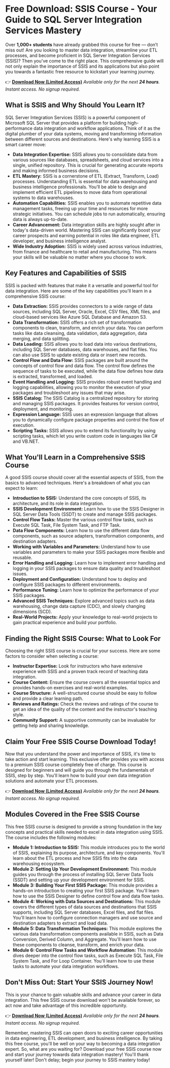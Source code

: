 # Free Download: SSIS Course - Your Guide to SQL Server Integration Services Mastery

Over **1,000+ students** have already grabbed this course for free — don’t miss out! Are you looking to master data integration, streamline your ETL processes, and become proficient in SQL Server Integration Services (SSIS)? Then you've come to the right place. This comprehensive guide will not only explain the importance of SSIS and its applications but also point you towards a fantastic free resource to kickstart your learning journey.

👉 [**Download Now (Limited Access)**](https://udemywork.com/ssis-course)
_Available only for the next **24 hours**. Instant access. No signup required._

## What is SSIS and Why Should You Learn It?

SQL Server Integration Services (SSIS) is a powerful component of Microsoft SQL Server that provides a platform for building high-performance data integration and workflow applications. Think of it as the digital plumber of your data systems, moving and transforming information between different sources and destinations. Here's why learning SSIS is a smart career move:

*   **Data Integration Expertise:** SSIS allows you to consolidate data from various sources like databases, spreadsheets, and cloud services into a single, unified repository. This is crucial for generating accurate reports and making informed business decisions.
*   **ETL Mastery:** SSIS is a cornerstone of ETL (Extract, Transform, Load) processes. Understanding ETL is essential for data warehousing and business intelligence professionals. You’ll be able to design and implement efficient ETL pipelines to move data from operational systems to data warehouses.
*   **Automation Capabilities:** SSIS enables you to automate repetitive data management tasks, freeing up your time and resources for more strategic initiatives. You can schedule jobs to run automatically, ensuring data is always up-to-date.
*   **Career Advancement:** Data integration skills are highly sought after in today's data-driven world. Mastering SSIS can significantly boost your career prospects and earning potential in roles like data engineer, ETL developer, and business intelligence analyst.
*   **Wide Industry Adoption:** SSIS is widely used across various industries, from finance and healthcare to retail and manufacturing. This means your skills will be valuable no matter where you choose to work.

## Key Features and Capabilities of SSIS

SSIS is packed with features that make it a versatile and powerful tool for data integration. Here are some of the key capabilities you'll learn in a comprehensive SSIS course:

*   **Data Extraction:** SSIS provides connectors to a wide range of data sources, including SQL Server, Oracle, Excel, CSV files, XML files, and cloud-based services like Azure SQL Database and Amazon S3.
*   **Data Transformation:** SSIS offers a rich set of transformation components to clean, transform, and enrich your data. You can perform tasks like data cleansing, data validation, data aggregation, data merging, and data splitting.
*   **Data Loading:** SSIS allows you to load data into various destinations, including SQL Server databases, data warehouses, and flat files. You can also use SSIS to update existing data or insert new records.
*   **Control Flow and Data Flow:** SSIS packages are built around the concepts of control flow and data flow. The control flow defines the sequence of tasks to be executed, while the data flow defines how data is extracted, transformed, and loaded.
*   **Event Handling and Logging:** SSIS provides robust event handling and logging capabilities, allowing you to monitor the execution of your packages and troubleshoot any issues that may arise.
*   **SSIS Catalog:** The SSIS Catalog is a centralized repository for storing and managing SSIS packages. It provides features for version control, deployment, and monitoring.
*   **Expression Language:** SSIS uses an expression language that allows you to dynamically configure package properties and control the flow of execution.
*   **Scripting Tasks:** SSIS allows you to extend its functionality by using scripting tasks, which let you write custom code in languages like C# and VB.NET.

## What You'll Learn in a Comprehensive SSIS Course

A good SSIS course should cover all the essential aspects of SSIS, from the basics to advanced techniques. Here's a breakdown of what you can expect to learn:

*   **Introduction to SSIS:** Understand the core concepts of SSIS, its architecture, and its role in data integration.
*   **SSIS Development Environment:** Learn how to use the SSIS Designer in SQL Server Data Tools (SSDT) to create and manage SSIS packages.
*   **Control Flow Tasks:** Master the various control flow tasks, such as Execute SQL Task, File System Task, and FTP Task.
*   **Data Flow Components:** Learn how to use the different data flow components, such as source adapters, transformation components, and destination adapters.
*   **Working with Variables and Parameters:** Understand how to use variables and parameters to make your SSIS packages more flexible and reusable.
*   **Error Handling and Logging:** Learn how to implement error handling and logging in your SSIS packages to ensure data quality and troubleshoot issues.
*   **Deployment and Configuration:** Understand how to deploy and configure SSIS packages to different environments.
*   **Performance Tuning:** Learn how to optimize the performance of your SSIS packages.
*   **Advanced SSIS Techniques:** Explore advanced topics such as data warehousing, change data capture (CDC), and slowly changing dimensions (SCD).
*   **Real-World Projects:** Apply your knowledge to real-world projects to gain practical experience and build your portfolio.

## Finding the Right SSIS Course: What to Look For

Choosing the right SSIS course is crucial for your success. Here are some factors to consider when selecting a course:

*   **Instructor Expertise:** Look for instructors who have extensive experience with SSIS and a proven track record of teaching data integration.
*   **Course Content:** Ensure the course covers all the essential topics and provides hands-on exercises and real-world examples.
*   **Course Structure:** A well-structured course should be easy to follow and provide a clear learning path.
*   **Reviews and Ratings:** Check the reviews and ratings of the course to get an idea of the quality of the content and the instructor's teaching style.
*   **Community Support:** A supportive community can be invaluable for getting help and sharing knowledge.

## Claim Your Free SSIS Course Download Today!

Now that you understand the power and importance of SSIS, it's time to take action and start learning. This exclusive offer provides you with access to a premium SSIS course completely free of charge. This course is designed for beginners and will guide you through the fundamentals of SSIS, step by step. You'll learn how to build your own data integration solutions and automate your ETL processes.

👉 [**Download Now (Limited Access)**](https://udemywork.com/ssis-course)
_Available only for the next **24 hours**. Instant access. No signup required._

## Modules Covered in the Free SSIS Course

This free SSIS course is designed to provide a strong foundation in the key concepts and practical skills needed to excel in data integration using SSIS. The course includes the following modules:

*   **Module 1: Introduction to SSIS:** This module introduces you to the world of SSIS, explaining its purpose, architecture, and key components. You'll learn about the ETL process and how SSIS fits into the data warehousing ecosystem.
*   **Module 2: Setting Up Your Development Environment:** This module guides you through the process of installing SQL Server Data Tools (SSDT) and setting up your development environment for SSIS.
*   **Module 3: Building Your First SSIS Package:** This module provides a hands-on introduction to creating your first SSIS package. You'll learn how to use the SSIS Designer to define control flow and data flow tasks.
*   **Module 4: Working with Data Sources and Destinations:** This module covers the different types of data sources and destinations that SSIS supports, including SQL Server databases, Excel files, and flat files. You'll learn how to configure connection managers and use source and destination adapters to extract and load data.
*   **Module 5: Data Transformation Techniques:** This module explores the various data transformation components available in SSIS, such as Data Conversion, Derived Column, and Aggregate. You'll learn how to use these components to cleanse, transform, and enrich your data.
*   **Module 6: Control Flow Tasks and Workflow Automation:** This module dives deeper into the control flow tasks, such as Execute SQL Task, File System Task, and For Loop Container. You'll learn how to use these tasks to automate your data integration workflows.

## Don't Miss Out: Start Your SSIS Journey Now!

This is your chance to gain valuable skills and advance your career in data integration. This free SSIS course download won't be available forever, so act now and take advantage of this incredible opportunity.

👉 [**Download Now (Limited Access)**](https://udemywork.com/ssis-course)
_Available only for the next **24 hours**. Instant access. No signup required._

Remember, mastering SSIS can open doors to exciting career opportunities in data engineering, ETL development, and business intelligence. By taking this free course, you'll be well on your way to becoming a data integration expert. So, what are you waiting for? Download your free SSIS course now and start your journey towards data integration mastery! You'll thank yourself later! Don't delay; begin your journey to SSIS mastery today!
